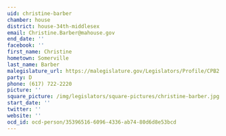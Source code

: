 ```yaml
---
uid: christine-barber
chamber: house
district: house-34th-middlesex
email: Christine.Barber@mahouse.gov
end_date: ''
facebook: ''
first_name: Christine
hometown: Somerville
last_name: Barber
malegislature_url: https://malegislature.gov/Legislators/Profile/CPB2
party: D
phone: (617) 722-2220
picture: ''
square_picture: /img/legislators/square-pictures/christine-barber.jpg
start_date: ''
twitter: ''
website: ''
ocd_id: ocd-person/35396516-6096-4336-ab74-80d6d8e53bcd
---
```

